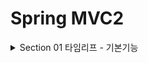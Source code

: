# Spring MVC2

<details>
<summary>Section 01 타임리프 - 기본기능</summary></summary>
<div markdown="1">

## 타임리프 소개
-  타임리프 특징 
  - 서버 사이드 HTML 렌더링 (SSR)
  - 네츄럴 템플릿
  - 스프링 통합 지원

### 네츄럴 템플릿
- 타임리프는 순수 HTML을 최대한 유지하는 특징이 있다.
- 타임리프로 작성한 파일은 HTML을 유지하기 때문에 웹 브라우저에서 파일을 직접 열어도 내용을 확인할 수 있고, 서버를 통해 뷰 템플릿을 거치면 동적으로 변경된 결과를 확인할 수 있다.
- JSP를 포함한 다른 뷰 템플릿들은 해당 파일을 열면 소스코드와 HTML이 뒤죽박죽 섞여 웹 브라우저에서 정상적인 HTML 결과를 확인할 수 없다.
- 오직 서버를 통해서 렌더링되어야만 화면을 확인할 수 있는 것이다.
- 반면 타임리프는 그렇지 않다. 이렇게 순수 HTML을 그대로 유지하면서 뷰 템플릿도 사용할 수 있는 타임리프의 특징을 네츄럴 템플릿이라 한다.

### 스프링 통합 지원
- 타임리프는 스프링과 자연스럽게 통합되고, 스프링의 다양한 기능을 편리하게 사용할 수 있게 지원한다.

## 타임리프 기본 기능
- 타임리프 사용 선언
  - ```<html xmlns:th="http://www.thymeleaf.org">```
- 기본 표현식
  - ![img.png](img.png)
- https://www.thymeleaf.org/doc/tutorials/3.0/usingthymeleaf.html#standard-expression-syntax

### 텍스트 - text, utext
- 타임리프의 가장 기본 기능인 텍스트를 출력하는 기능을 먼저 알아보자 
- 타임리프는 기본적으로 HTML 태그의 속성에 기능을 정의해서 동작한다.
- HTML의 콘텐츠에 데이터를 출력할 때는 다음과 같이 ```th:text```를 사용하면 된다.
  - ```<span th:text="${data}">```
- HTML 태그의 속성이 아니라 HTML 콘텐츠 영역안에서 직접 데이터를 출력하고 싶으면 다음과 같이 [[...]]를 사용하면 된다.
  - ```[[$data]]```

#### Basic Controller
```java
package hello.thymeleaf.basic;
import org.springframework.stereotype.Controller;
import org.springframework.ui.Model;
import org.springframework.web.bind.annotation.GetMapping;
import org.springframework.web.bind.annotation.RequestMapping;
@Controller
@RequestMapping("/basic")
public class BasicController {
    @GetMapping("/text-basic")
    public String textBasic(Model model) {
        model.addAttribute("data", "Hello Spring!");
        return "basic/text-basic";
    }
}
```
#### /resources/templates/basic/text-basic.html
```html
<!DOCTYPE html>
<html xmlns:th="http://www.thymeleaf.org">
<head>
    <meta charset="UTF-8">
    <title>Title</title>
</head>
<body>
<h1>컨텐츠에 데이터 출력하기</h1>
<ul>
    <li>th:text 사용 <span th:text="${data}"></span></li>
    <li>컨텐츠 안에서 직접 출력하기 = [[${data}]]</li>
</ul>
</body>
</html>
```

### Escape
- HTML 문서는 ```<,>``` 같은 특수 문자를 기반으로 정의된다.
- 따라서 뷰 템플릿으로 HTML 화면을 생성할 때는 출력하는 데이터에 이러한 특수 문자가 있는 것을 주의해서 사용해야 한다.
  - "Hello Spring!" 에서 Hello <b>Spring!</b>으로 ```<b> </b>```태그를 이용해 단어가 진하게 나오도록 해보자
  - 웹브라우저에서 실행해보면 ```Hello <b>Spring!</b>```로 해당 부분을 강조하지 않고 그대로 나오는 것을 확인할 수 있다.
  - 소스보기를 해보면 <부분이 &lt로 변경된 것을 확인할 수 있다. 
### HTML Entity
- 웹 브라우저는 <를 HTML 태그의 시작으로 인식한다. 따라서 <를 태그의 시작이 아니라 문자로 표현할 수 있는 방법이 필요하다
- 이것을 HMTL 엔티티라 한다. 
- HTML에서 사용하는 특수 문자를 HTML 엔티티로 변경하는 것을 이스케이프라 한다.
- 그리고 타임리프가 제공하는 th:text, [[...]]는 기본적으로 이스케이프를 제공한다. 
- ![img_1.png](img_1.png)

### Unescape
- ```<```를 ```&lt```로 인식하지 않도록 이스케이프 기능을 사용하지 않으려면 어떻게 해야할까?
- 타임리프는 다음 두가지 기능을 제공한다.
  - th:text -> th:utext
  - [[...]] -> [(...)]
- ![img_2.png](img_2.png)

### 변수 - SpringEL
- 타임리프에서 변수를 사용할 때는 변수 표현식을 사용한다.
- 변수 표현식 : ```${...}```
- 그리고 이 변수 표현식에는 스프링 EL이라는 스프링이 제공하는 표현식을 사용할 수 있다.
#### 스프링 EL 다양한 표현식
- Object
  - user.username : user의 username을 프로퍼티 접근 user.getUsername()
  - user['username'] : 위와 같음 user.getUsername() (동적으로 갈아낄 수 있음)
  - user.getUsername() : user의 getUsername() 을 직접 호출
- List
  - users[0].username : List에서 첫 번째 회원을 찾고 username 프로퍼티 접근
  - list.get(0).getUsername()
  - users[0]['username'] : 위와 같음
  - users[0].getUsername() : List에서 첫 번째 회원을 찾고 메서드 직접 호출
- Map
  - userMap['userA'].username : Map에서 userA를 찾고, username 프로퍼티 접근
  - map.get("userA").getUsername()
  - userMap['userA']['username'] : 위와 같음
  - userMap['userA'].getUsername() : Map에서 userA를 찾고 메서드 직접 호출

#### 지역 변수 선언
- th:with를 사용하면 지역 변수를 선언해서 사용할 수 있다. 
- 지역 변수는 선언한 태그 안에서만 사용할 수 있다. 

```html
<h1>지역 변수 - (th:with)</h1>
<div th:with="first=${users[0]}">
  <p>처음 사람의 이름은 <span th:text="${first.username}"></span></p>
</div>
```

### 기본 객체들
- 타임리프는 기본 객체들을 제공한다.
- ![img_3.png](img_3.png)
- 또한 param 같은 편의 객체들도 제공한다.
- ![img_4.png](img_4.png)
- 주의! 스프링 부트 3.0부터는 지원하지 않는다.
- 3.0이라면 직접 model에 해당 객체를 추가해서 사용하도록 하자

### 유틸리티 객체와 날짜
- 타임리프는 문자, 숫자, 날짜, URI등을 편리하게 다루는 다양한 유틸리티 객체들을 제공한다.
- 타임리프 유틸리티 객체들
- ![img_5.png](img_5.png)
- 필요할때 레퍼런스를 참고해서 사용하도록 하자

### URL 링크
- 타임리프에서 URL을 생성할 때는 ```@{...}```문법을 사용하면 된다.

```html
<!DOCTYPE html>
<html xmlns:th="http://www.thymeleaf.org">
<head>
  <meta charset="UTF-8">
  <title>Title</title>
</head>
<body>
<h1>URL 링크</h1>
<ul>
  <li><a th:href="@{/hello}">basic url</a></li>
  <li><a th:href="@{/hello(param1=${param1}, param2=${param2})}">hello query
    param</a></li>
  <li><a th:href="@{/hello/{param1}/{param2}(param1=${param1}, param2=$
{param2})}">path variable</a></li>
  <li><a th:href="@{/hello/{param1}(param1=${param1}, param2=$
{param2})}">path variable + query parameter</a></li>
</ul>
</body>
</html>
```
- 단순한 URL
  - ```@{/hello} -> /hello```
- 쿼리파라미터 
  - ```@{/hello(param1=${param1}, param2=${param2})}```
  - ()에 있는 부분은 쿼리파라미터로 처리된다. 
- 경로 변수
  - ```@{/hello/{param1}/{param2}(param1=${param1}, param2=${param2})}```
  - URL 경로상에 변수가 있으면 ()부분은 경로 변수로 처리된다. 
- 경로 변수 + 쿼리 파라미터 
  - ```@{/hello/{param1}(param1=${param1}, param2=${param2})}```
  - 경로 변수와 쿼리파라미터를 함께 사용할 수 있다. 

### 리터럴
- 리터럴은 소스 코드상에 고정된 값을 말하는 용어이다.
- 타임리프는 다음과 같은 리터럴이 있다
  - 문자: 'hello'
  - 숫자: 10
  - 불린: true, false
  - null: null

- 타임리프에서 문자 리터럴은 항상 작은 따옴표로 감싸야 한다
  - ```<span th:text="'hello'">```
- 그런데 문자를 항상 감싸는 것은 귀찮은 일이다
- 공백 없이 쭉 이어진다면 하나의 의미있는 토큰으로 인지하기에 작은 따옴표를 생략해도 괜찮다

### 연산
- 타임리프 연산은 자바와 크게 다르지 않다. 
- HTML안에서 사용하기 때문에 HTML 엔티티를 사용하는 부분만 주의하자

```html
<!DOCTYPE html>
<html xmlns:th="http://www.thymeleaf.org">
<head>
  <meta charset="UTF-8">
  <title>Title</title>
</head>
<body>
<ul>
  <li>산술 연산
    <ul>
      <li>10 + 2 = <span th:text="10 + 2"></span></li>
      <li>10 % 2 == 0 = <span th:text="10 % 2 == 0"></span></li>
    </ul>
  </li>
  <li>비교 연산
    <ul>
      <li>1 > 10 = <span th:text="1 &gt; 10"></span></li>
      <li>1 gt 10 = <span th:text="1 gt 10"></span></li>
      <li>1 >= 10 = <span th:text="1 >= 10"></span></li>
      <li>1 ge 10 = <span th:text="1 ge 10"></span></li>
      <li>1 == 10 = <span th:text="1 == 10"></span></li>
      <li>1 != 10 = <span th:text="1 != 10"></span></li>
    </ul>
  </li>
  <li>조건식
    <ul>
      <li>(10 % 2 == 0)? '짝수':'홀수' = <span th:text="(10 % 2 == 0)? 
'짝수':'홀수'"></span></li>
    </ul>
  </li>
  <li>Elvis 연산자
    <ul>
      <li>${data}?: '데이터가 없습니다.' = <span th:text="${data}?: '데이터가
없습니다.'"></span></li>
      <li>${nullData}?: '데이터가 없습니다.' = <span th:text="${nullData}?: 
'데이터가 없습니다.'"></span></li>
    </ul>
  </li>
  <li>No-Operation
    <ul>
      <li>${data}?: _ = <span th:text="${data}?: _">데이터가 없습니다.</
        span></li>
      <li>${nullData}?: _ = <span th:text="${nullData}?: _">데이터가
없습니다.</span></li>
    </ul>
  </li>
</ul>
</body>
</html>
```
- 비교연산: HTML 엔티티를 사용해야 하는 부분을 주의하자
  - ![img_6.png](img_6.png)
- 조건식: 자바의 조건식과 유사
- Elvis 연산자: 조건식의 편의 버전
- No-Operation: _인 경우 마치 타임리프가 실행되지 않는 것처럼 동작한다 이것을 잘 사용하면 HTML의 내용 그대로 활용할 수 있다

### 속성 값 설정
- 타임리프는 주로 HTML 태그에 th:* 속성을 지정하는 방식으로 동작한다.
- 이를 통해 기존 속성을 대체하도록 할 수 있다.
- ```th:attrappend```를 통하면 속성 값의 뒤에 값을 추가할 수도 있고
- ```th:attrprepend```를 통하면 속성 값의 앞에 값을 추가할 수도 있다
- ```th:classappend```를 이용하면 class 속성에 자연스럽게 추가한다


### 반복 
- 타임리프에서 반복은 th:each를 사용한다.
- 추가로 반복에서 사용할 수 있는 여러 상태 값을 지원한다

#### 반복 기능
- ```<tr th:each="user : ${users}">```
  - 반복시 오른쪽 컬렉션의 값을 하나씩 꺼내서 왼쪽 변수에 담아 태크를 반복 실행한다
  - tr:each는 List뿐만 아니라 Iterable, Enumertation을 구현한 모든 객체에 사용할 수 있다

#### 반복 상태 유지
- 반복의 두번째 파라미터를 설정해서 반복의 상태를 확인할 수 있다
- ```<tr th:each="user, userStat : ${users}">```
- 두번째 파라미터는 생략가능한데 생략하면 지정한 변수명 + Stat으로 사용하면 된다
- ![img_7.png](img_7.png)

### 조건부 평가
- 타임리프의 조건식 : if, unless
- 타임리프는 해당 조건이 맞지 않으면 태그 자체를 렌더링 하지 않는다
- 만약 다음 조건이 false인 경우 ```<span th:text="'미성년자'" th:if="${user.age lt 20}"></span>``` 부분 자체가 렌더링 되지 않고 사라진다.

### 주석
- 표준 HTML 주석
  - 자바스크립트의 표준 HTML 주석은 타임리프가 렌더링 하지 않고, 그대로 남겨둔다.
- 타임리프 파서 주석
  - 타임리프 파서 주석은 타임리프의 진짜 주석이다. 렌더링에서 주석 부분을 삭제한다.
- 타임피르 프로토타입 주석
  - HTML 주석에 약간의 구문을 더한 형태
  - HTML 파일을 웹 브라우저에서 그대로 열어보면 HTML 주석이기 때문에 웹 브라우저가 렌더링 되지 않음
  - 다만 타임리프 렌터링을 거치면 이 부분이 정상 렌더링 된다.

### 블록
- ```<th:block>```은 타임리프의 유일한 자체 태그
- 타임리프 특성상 HTML 태그안에 속성으로 기능을 정의해서 사용하는데, 예를 들어 div 태그 두개를 반복문을 돌리고 싶다고 가정해보자
- ```<div th:each>```로 진행하게 되면 태그 하나만 반복문의 영향을 받을 것
- 이럴 경우에 블록으로 원하는 만큼 감싸서 속성을 먹일 수 있는 것이다

### 자바스크립트 인라인
- 타임리프는 자바스크립트에서 타임리프를 편리하게 사용할 수 있는 자바스크립트 인라인 기능을 제공한다.
- 자바스크립트 인라인 기능은 다음과 같이 적용
- ```<script th:inline="javascript">```

#### 자바스크립트 인라인 사용 전과 사용 후 비교
- 텍스트 렌더링
  - ```var username = [[${user.username}]];```
  - 인라인 사용 전 ->  var username = userA;
  - 인라인 사용 후 ->  var username = "userA";
    - 인라인 사용 전 렌더링 결과를 보면 userA라는 변수 이름이 그대로 남아있다. 
    - 타임리프 입장에서는 정확하게 렌더링 한 것이지만 개발자가 기대한 것은 userA라는 문자
    - 결과적으로 userA가 변수명으로 인식되어 자바스크립트 오류가 발생한다.
    - 인라인 사용 후 렌더링 결과를 보면 문자 타입인 경우 ""를 포함해준다
    - 추가로 자바스크립트에서 문제가 될 수 있는 문자가 포함되어 있으면 이스케이프 처리도 해준다.
#### 자바스크립트 내추럴 템플릿
- 타임리프는 HTML을 직접 열어도 동작하는 내추럴 템플릿의 성질을 가지고 있다.
- 자바스크립트 인라인 기능을 사용하면 주석을 활용해서 이 기능을 사용할 수 있다.
- ```var username2 = /*[[${user.username}]]*/ "test username";```
  - 인라인 사용 전 -> ``` var username2 = /*userA*/ "test username";```
  - 인라인 사용 후 -> ```var username2 = "userA";```
    - 인라인 사용 전 결과를 보면 순수하게 그대로 해석한 것을 확인할 수 있다. 
    - 따라서 내추럴 템플릿 기능이 동작하지 않고 렌더링 된 부분이 주석처리 된것을 확인할 수 있다.
    - 인라인 사용 후 결과를 보면 주석 부분이 제거되고 기대한 "userA"가 정확하게 적용된다.

### 템플릿 조각
- 웹 페이지를 개발할 때는 공통 영역이 많이 있다.
- 예를 들어서 상단 영역이나 하단 영역, 좌측 카테고리 등등 여러 페이지에서 함께 사용하는 영역들이 있다.
- 이런 부분을 코드를 복사해서 사용한다면 변경 시 여러 페이지를 다 수정해야 함으로 상당히 비효율 적이다.
- 타임리프는 이런 문제를 해결하기 위해 템플릿 조각과 레이아웃 기능을 지원한다.

#### footer.html
```html
<!DOCTYPE html>
<html xmlns:th="http://www.thymeleaf.org">
<body>
<footer th:fragment="copy">
    푸터 자리 입니다.
</footer>
<footer th:fragment="copyParam (param1, param2)">
    <p>파라미터 자리 입니다.</p>
    <p th:text="${param1}"></p>
    <p th:text="${param2}"></p>
</footer>
</body>
</html>
```

#### fragmentMain.html

```html
<!DOCTYPE html>
<html xmlns:th="http://www.thymeleaf.org">
<head>
    <meta charset="UTF-8">
    <title>Title</title>
</head>
<body>
<h1>부분 포함</h1>
<h2>부분 포함 insert</h2>
<div th:insert="~{template/fragment/footer :: copy}"></div>
<h2>부분 포함 replace</h2>
<div th:replace="~{template/fragment/footer :: copy}"></div>
<h2>부분 포함 단순 표현식</h2>
<div th:replace="template/fragment/footer :: copy"></div>
<h1>파라미터 사용</h1>
<div th:replace="~{template/fragment/footer :: copyParam ('데이터1', '데이터
2')}"></div>
</body>
</html>
```

- ```template/fragment/footer :: copy```
  - template/fragment/footer.html 템플릿에 있는 th:fragmnet="copy" 부분을 조각으로 가져와서 사용한다는 의미


-  부분 포함 insert
  - ```<div th:insert="~{template/fragment/footer :: copy}"></div>```
  - th:insert를 사용하면 현재 태그 (div) 내부에 추가한다.
- 부분 포함 replace
  - ```<div th:replace="~{template/fragment/footer :: copy}"></div>```
  - th:replace를 사용하면 현재 태그 (div)를 대체한다.
- 부분 포함 단순 표현식
  - ```<div th:replace="template/fragment/footer :: copy"></div>```
  - 템플릿 조각을 사용하는 코드가 단순하면 중괄호 부분을 생략할 수 있다.
- 파라미터 사용
  - 다음과 같이 파라미터를 전달해서 동적으로 조각을 렌더링 할 수도 있다.
  - ```<div th:replace="~{template/fragment/footer :: copyParam ('데이터1', '데이터2')}"></div>```

### 템플릿 레이아웃1
- 이전에는 일부 코드 조각을 가지고와서 사용했다면, 이번에는 개념을 더 확장해서 코드 조각을 레이아웃에 넘겨서 사용하는 방법에 대해서 알아보자
- 예를 들어서 ```<head>```에 공통으로 사용하는 css, javascript 같은 정보들을 모아놓고 각 페이지마다 필요한 정보를 더 추가해서 사용하고 싶은 경우 템플릿 레이아웃을 사용할 수 있다.

#### base.html
```html

<html xmlns:th="http://www.thymeleaf.org">
<head th:fragment="common_header(title,links)">
    <title th:replace="${title}">레이아웃 타이틀</title>
    <!-- 공통 -->
    <link rel="stylesheet" type="text/css" media="all" th:href="@{/css/awesomeapp.css}">
    <link rel="shortcut icon" th:href="@{/images/favicon.ico}">
    <script type="text/javascript" th:src="@{/sh/scripts/codebase.js}"></script>
 <!-- 추가 -->
 <th:block th:replace="${links}" />
</head>
```

#### layoutMain.html
```html
<!DOCTYPE html>
<html xmlns:th="http://www.thymeleaf.org">
<head th:replace="template/layout/base :: common_header(~{::title},~{::link})">
    <title>메인 타이틀</title>
    <link rel="stylesheet" th:href="@{/css/bootstrap.min.css}">
    <link rel="stylesheet" th:href="@{/themes/smoothness/jquery-ui.css}">
</head>
<body>
메인 컨텐츠
</body>
</html>

```

#### 결과
```html
<!DOCTYPE html>
<html>
<head>
<title>메인 타이틀</title>
<!-- 공통 -->
<link rel="stylesheet" type="text/css" media="all" href="/css/awesomeapp.css">
<link rel="shortcut icon" href="/images/favicon.ico">
<script type="text/javascript" src="/sh/scripts/codebase.js"></script>
<!-- 추가 -->
<link rel="stylesheet" href="/css/bootstrap.min.css">
<link rel="stylesheet" href="/themes/smoothness/jquery-ui.css">
</head>
<body>
메인 컨텐츠
</body>
</html>
```
- ```common_header(~{::title},~{::link})```  이 부분이 핵심이다.
- ::title은 현재 페이지의 title 태그들을 전달한다.
- ::link는 현재 페이지의 link 태그들을 전달한다.
- 결과를 보면 메인 타이틀이 전달한 부분으로 교체되었다.
- 공통 부분은 그대로 유지되고 추가 부분에 전달한 link 태그들이 포함된 것을 확인할 수 있다.


</div>
</details>